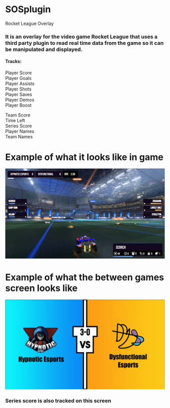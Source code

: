 # SOSplugin
Rocket League Overlay

### It is an overlay for the video game Rocket League that uses a third party plugin to read real time data from the game so it can be manipulated and displayed.

#### Tracks:
Player Score <br />
Player Goals <br />
Player Assists <br />
Player Shots <br />
Player Saves <br />
Player Demos <br />
Player Boost <br />


Team Score <br />
Time Left <br />
Series Score <br />
Player Names <br />
Team Names <br />

# Example of what it looks like in game
![](ExampleIngame.PNG)

# Example of what the between games screen looks like
![](betweenGamesExample.PNG)

### Series score is also tracked on this screen
